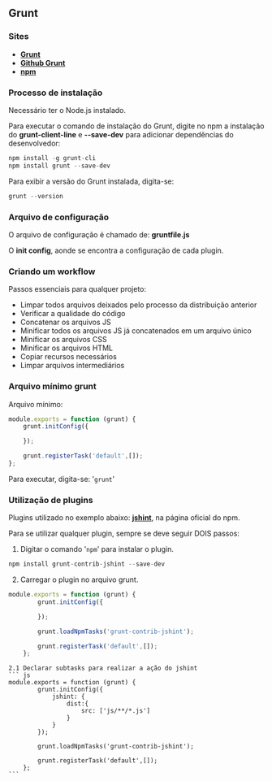 ## Grunt

### Sites
- __[Grunt](http://gruntjs.com/)__
- __[Github Grunt](https://github.com/gruntjs/grunt)__
- __[npm](https://www.npmjs.com/)__

### Processo de instalação
Necessário ter o Node.js instalado.

Para executar o comando de instalação do Grunt, digite no npm a instalação do **grunt-client-line** e **--save-dev** para adicionar dependências do desenvolvedor:
``` js 
npm install -g grunt-cli
npm install grunt --save-dev
```

Para exibir a versão do Grunt instalada, digita-se:
``` js
grunt --version
```

### Arquivo de configuração
O arquivo de configuração é chamado de: **gruntfile.js**

O **init config**, aonde se encontra a configuração de cada plugin.

### Criando um workflow
Passos essenciais para qualquer projeto:

- Limpar todos arquivos deixados pelo processo da distribuição anterior
- Verificar a qualidade do código
- Concatenar os arquivos JS
- Minificar todos os arquivos JS já concatenados em um arquivo único
- Minificar os arquivos CSS
- Minificar os arquivos HTML
- Copiar recursos necessários
- Limpar arquivos intermediários

### Arquivo mínimo grunt

Arquivo mínimo:
``` js
module.exports = function (grunt) {
    grunt.initConfig({

    });

    grunt.registerTask('default',[]);
};
```
Para executar, digita-se:
'`grunt`'

### Utilização de plugins
Plugins utilizado no exemplo abaixo: __[jshint](https://www.npmjs.com/package/grunt-contrib-jshint)__, na página oficial do npm.

Para se utilizar qualquer plugin, sempre se deve seguir DOIS passos:

1. Digitar o comando '`npm`' para instalar o plugin.
``` js
npm install grunt-contrib-jshint --save-dev
```
2. Carregar o plugin no arquivo grunt.
``` js
module.exports = function (grunt) {
        grunt.initConfig({

        });

        grunt.loadNpmTasks('grunt-contrib-jshint');

        grunt.registerTask('default',[]);
    };
```
    2.1 Declarar subtasks para realizar a ação do jshint
    ``` js
    module.exports = function (grunt) {
            grunt.initConfig({
                jshint: {
                    dist:{
                        src: ['js/**/*.js']
                    }
                }
            });

            grunt.loadNpmTasks('grunt-contrib-jshint');

            grunt.registerTask('default',[]);
        };
    ```
